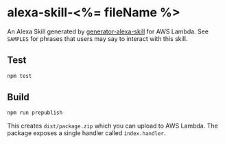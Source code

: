 # alexa-skill-<%= fileName %>

An Alexa Skill generated by [generator-alexa-skill](https://github.com/cameronhunter/generator-alexa-skill) for AWS Lambda. See `SAMPLES` for phrases that users may say to interact with this skill.

## Test

```bash
npm test
```

## Build

```bash
npm run prepublish
```

This creates `dist/package.zip` which you can upload to AWS Lambda. The package exposes a single handler called `index.handler`.
